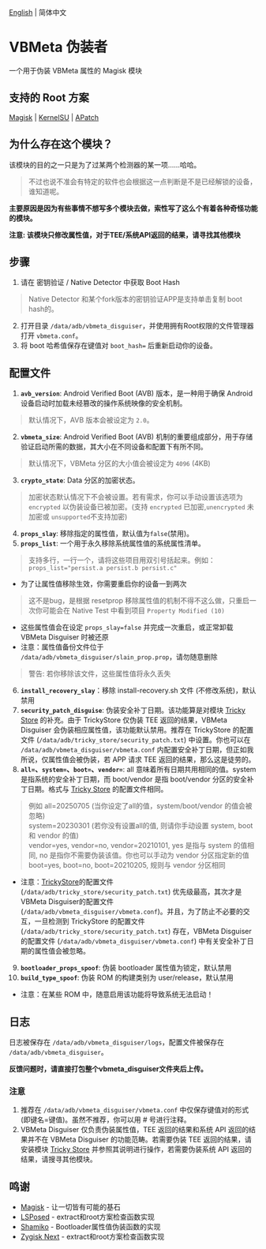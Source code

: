 [English](README.md) | 简体中文

# VBMeta 伪装者
一个用于伪装 VBMeta 属性的 Magisk 模块

## 支持的 Root 方案  
[Magisk](https://github.com/topjohnwu/Magisk) | [KernelSU](https://github.com/tiann/KernelSU) | [APatch](https://github.com/bmax121/APatch)

## 为什么存在这个模块？  
该模块的目的之一只是为了过某两个检测器的某一项……哈哈。
> 不过也说不准会有特定的软件也会根据这一点判断是不是已经解锁的设备，谁知道呢。  

**主要原因是因为有些事情不想写多个模块去做，索性写了这么个有着各种奇怪功能的模块。**  
  
**注意: 该模块只修改属性值，对于TEE/系统API返回的结果，请寻找其他模块**

## 步骤
1. 请在 密钥验证 / Native Detector 中获取 Boot Hash
> Native Detector 和某个fork版本的密钥验证APP是支持单击复制 boot hash的。
2. 打开目录 `/data/adb/vbmeta_disguiser`，并使用拥有Root权限的文件管理器打开 `vbmeta.conf`。
3. 将 boot 哈希值保存在键值对 `boot_hash=` 后重新启动你的设备。

## 配置文件
1. **`avb_version`**: Android Verified Boot (AVB) 版本，是一种用于确保 Android 设备启动时加载未经篡改的操作系统映像的安全机制。
> 默认情况下，AVB 版本会被设定为 `2.0`。
2. **`vbmeta_size`**: Android Verified Boot (AVB) 机制的重要组成部分，用于存储验证启动所需的数据，其大小在不同设备和配置下有所不同。
> 默认情况下，VBMeta 分区的大小值会被设定为 `4096` (4KB)
3. **`crypto_state`**: Data 分区的加密状态。
> 加密状态默认情况下不会被设置。若有需求，你可以手动设置该选项为 `encrypted` 以伪装设备已被加密。(支持 `encrypted` 已加密,`unencrypted` 未加密或 `unsupported`不支持加密)
4. **`props_slay`**: 移除指定的属性值，默认值为`false`(禁用)。
5. **`props_list`**: 一个用于永久移除系统属性值的系统属性清单。
> 支持多行，一行一个，请将这些项目用双引号括起来。例如：`props_list="persist.a persist.b persist.c"`
- 为了让属性值移除生效，你需要重启你的设备一到两次
> 这不是bug，是根据 resetprop 移除属性值的机制不得不这么做，只重启一次你可能会在 Native Test 中看到项目 `Property Modified (10)`
- 这些属性值会在设定 `props_slay=false` 并完成一次重启，或正常卸载 VBMeta Disguiser 时被还原
- 注意：属性值备份文件位于 `/data/adb/vbmeta_disguiser/slain_prop.prop`，请勿随意删除
> 警告: 若你移除该文件，这些属性值将永久丢失
6. **`install_recovery_slay`**：移除 install-recovery.sh 文件 (不修改系统)，默认禁用
7. **`security_patch_disguise`**: 伪装安全补丁日期。该功能算是对模块 [Tricky Store](https://github.com/5ec1cff/TrickyStore) 的补充。由于 TrickyStore 仅伪装 TEE 返回的结果，VBMeta Disguiser 会伪装相应属性值，该功能默认禁用。推荐在 TrickyStore 的配置文件 (`/data/adb/tricky_store/security_patch.txt`) 中设置。你也可以在 `/data/adb/vbmeta_disguiser/vbmeta.conf` 内配置安全补丁日期，但正如我所说，仅属性值会被伪装，若 APP 请求 TEE 返回的结果，那么这是徒劳的。
8. **`all=`、`system=`、`boot=`、`vendor=`**: all 意味着所有日期共用相同的值。system 是指系统的安全补丁日期，而 boot/vendor 是指 boot/vendor 分区的安全补丁日期。格式与 [Tricky Store](https://github.com/5ec1cff/TrickyStore) 的配置文件相同。
> 例如 all=20250705 (当你设定了all的值，system/boot/vendor 的值会被忽略)  
> system=20230301 (若你没有设置all的值, 则请你手动设置 system, boot 和 vendor 的值)  
> vendor=yes, vendor=no, vendor=20210101, yes 是指与 system 的值相同, no 是指你不需要伪装该值。你也可以手动为 vendor 分区指定新的值  
> boot=yes, boot=no, boot=20210205, 规则与 vendor 分区相同  
- 注意：[TrickyStore](https://github.com/5ec1cff/TrickyStore)的配置文件 (`/data/adb/tricky_store/security_patch.txt`) 优先级最高，其次才是VBMeta Disguiser的配置文件 (`/data/adb/vbmeta_disguiser/vbmeta.conf`)。并且，为了防止不必要的交互，一旦检测到 TrickyStore 的配置文件 (`/data/adb/tricky_store/security_patch.txt`) 存在，VBMeta Disguiser 的配置文件 (`/data/adb/vbmeta_disguiser/vbmeta.conf`) 中有关安全补丁日期的属性值会被忽略。
9. **`bootloader_props_spoof`**: 伪装 bootloader 属性值为锁定，默认禁用
10. **`build_type_spoof`**: 伪装 ROM 的构建类别为 user/release，默认禁用
- 注意：在某些 ROM 中，随意启用该功能将导致系统无法启动！

## 日志
日志被保存在 `/data/adb/vbmeta_disguiser/logs`，配置文件被保存在 `/data/adb/vbmeta_disguiser`。  
  
**反馈问题时，请直接打包整个vbmeta_disguiser文件夹后上传。**

### 注意
1. 推荐在 `/data/adb/vbmeta_disguiser/vbmeta.conf` 中仅保存键值对的形式 (即键名=键值)。虽然不推荐，你可以用 # 号进行注释。
2. VBMeta Disguiser 仅负责伪装属性值，TEE 返回的结果和系统 API 返回的结果并不在 VBMeta Disguiser 的功能范畴。若需要伪装 TEE 返回的结果，请安装模块 [Tricky Store](https://github.com/5ec1cff/TrickyStore) 并参照其说明进行操作，若需要伪装系统 API 返回的结果，请搜寻其他模块。

## 鸣谢
- [Magisk](https://github.com/topjohnwu/Magisk) - 让一切皆有可能的基石
- [LSPosed](https://github.com/LSPosed/LSPosed) - extract和root方案检查函数实现
- [Shamiko](https://github.com/LSPosed/LSPosed.github.io) - Bootloader属性值伪装函数的实现
- [Zygisk Next](https://github.com/Dr-TSNG/ZygiskNext) - extract和root方案检查函数实现